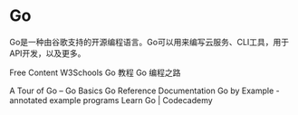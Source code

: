 <DedicatedRoadmap
  href='/golang'
  title='Go Roadmap'
  description='Click to check the detailed Go Roadmap.'
/>


# Go

Go是一种由谷歌支持的开源编程语言。Go可以用来编写云服务、CLI工具，用于API开发，以及更多。

<ResourceGroupTitle>Free Content</ResourceGroupTitle>
<BadgeLink colorScheme='green' badgeText='Read' href='https://www.w3schools.cn/go/'>W3Schools Go 教程 </BadgeLink>
<BadgeLink badgeText='Read' colorScheme='green'  href='https://github.com/unknwon/the-way-to-go_ZH_CN/blob/master/eBook/preface.md'>Go 编程之路 </BadgeLink>

<BadgeLink badgeText='Read' colorScheme="yellow" href='https://go.dev/tour/welcome/1'>A Tour of Go – Go Basics</BadgeLink>
<BadgeLink badgeText='Read' colorScheme="yellow" href='https://go.dev/doc/'>Go Reference Documentation</BadgeLink>
<BadgeLink badgeText='Read' colorScheme="yellow" href='https://gobyexample.com/'>Go by Example - annotated example programs</BadgeLink>
<BadgeLink colorScheme='green' badgeText='Course' href='https://www.codecademy.com/learn/learn-go'>Learn Go | Codecademy</BadgeLink>

